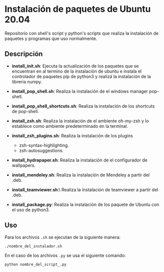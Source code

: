 # Instalación de paquetes de Ubuntu 20.04

Repositorio con shell's script y python's scripts que realiza la instalación de paquetes y programas que uso normalmente.

## Descripción

- **install_init.sh**:
  Ejecuta la actualización de los paquetes que se encuentran en al termino de la instalación de ubuntu e instala el controlador de paquetes pip de python3 y realizá la instalación de la libreria numpy.

- **install_pop_shell.sh**:
  Realiza la instalación de el windows manager pop-shell.

- **install_pop_shell_shortcuts.sh**:
  Realiza la instalación de los shortcuts de pop-shell.

- **install_zsh.sh**:
  Realiza la instalación de el ambiente oh-my-zsh y lo establece como ambiente predeterminado en la terminal.

- **install_zsh_plugins.sh**:
  Realiza la instalación de los plugins

  - zsh-syntax-highlighting.
  - zsh-autosuggestions.

- **install_hydrapaper.sh**:
  Realiza la instalación de el configurador de wallpapers.

- **install_mendeley.sh**:
  Realiza la instalación de Mendeley a partir del .deb.

- **install_teamviewer.sh**:\\
  Realiza la instalación de teamviewer a partir del .deb.

- **install_package.py**:
  Realiza la instalación de los paquete de Ubuntu con el uso de python3.

## Uso

Para los archivos `.sh` se ejecutan de la siguiente manera:

```bash
./nombre_del_instalador.sh
```

En el caso de los archivos `.py` se usa el siguiente comando:

```bash
python nombre_del_script_.py
```
